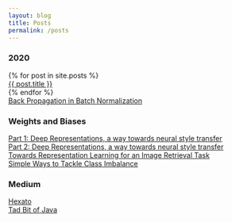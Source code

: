 ```yaml
---
layout: blog
title: Posts
permalink: /posts
---
```


<!-- Write the Post page here -->
<div class="main">
<div class="post-wrap archive">
    <h3>2020</h3>
    {% for post in site.posts %}
    <article class="archive-item">
        <a class="archive-item-link" href="{{ post.url }}">{{ post.title }}</a>
    </article>
    {% endfor %}
    <article class="archive-item">
        <a class="archive-item-link" href="{{site.url}}/assets/BatchNorm.pdf">Back Propagation in Batch Normalization</a>
    </article>
    <h3>Weights and Biases</h3>
    <article class="archive-item">
        <a class="archive-item-link" href="https://wandb.ai/authors/nerual_style_transfer/reports/Part-1-Deep-Representations-a-way-towards-neural-style-transfer--VmlldzoyMjQzNDY">Part 1: Deep Representations, a way towards neural style transfer</a>
    </article>
    <article class="archive-item">
        <a class="archive-item-link" href="https://wandb.ai/authors/nerual_style_transfer/reports/Part-2-Deep-Representations-a-way-towards-neural-style-transfer--VmlldzoyMjYyNzk">Part 2: Deep Representations, a way towards neural style transfer</a>
    </article>
    <article class="archive-item">
        <a class="archive-item-link" href="https://app.wandb.ai/authors/image-retrieval/reports/Towards-Representation-Learning-for-an-Image-Retrieval-Task--VmlldzoxOTY4MDI">Towards Representation Learning for an Image Retrieval Task</a>
    </article>
    <article class="archive-item">
        <a class="archive-item-link" href="https://app.wandb.ai/authors/class-imbalance/reports/Simple-Ways-to-Tackle-Class-Imbalance--VmlldzoxODA3NTk">Simple Ways to Tackle Class Imbalance</a>
    </article>
    <h3>Medium</h3>
    <article class="archive-item">
        <a class="archive-item-link" href="https://medium.com/xperience/hexato-13c91badc770">Hexato</a>
    </article>
    <article class="archive-item">
        <a class="archive-item-link" href="https://medium.com/@aritra.born2fly/just-a-tad-bit-of-java-fc55df737fb9">Tad Bit of Java</a>
    </article>
</div>
</div>
